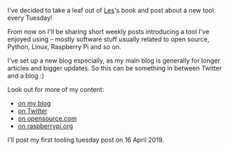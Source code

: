 I've decided to take a leaf out of [Les](https://twitter.com/biglesp)'s book and post about a new
tool every Tuesday!

From now on I'll be sharing short weekly posts introducing a tool I've enjoyed using – mostly
software stuff usually related to open source, Python, Linux, Raspberry Pi and so on.

I've set up a new blog especially, as my main blog is generally for longer articles and bigger
updates. So this can be something in between Twitter and a blog :)

Look out for more of my content:

- [on my blog](/)
- [on Twitter](https://twitter.com/ben_nuttall)
- [on opensource.com](https://opensource.com/users/bennuttall)
- [on raspberrypi.org](https://www.raspberrypi.org/blog/author/bennuttall/)

I'll post my first tooling tuesday post on 16 April 2019.
